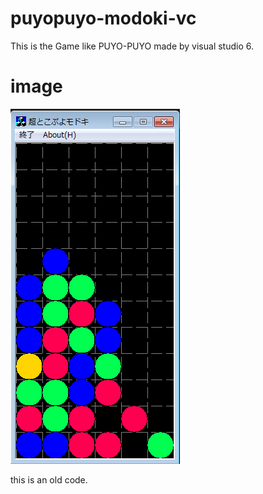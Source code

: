 # puyopuyo-modoki-vc
This is the Game like PUYO-PUYO made by visual studio 6. 

# image
![image](https://github.com/ichiwa/puyopuyo-modoki-vc/blob/master/res/puyomodoki.png)

this is an old code.
